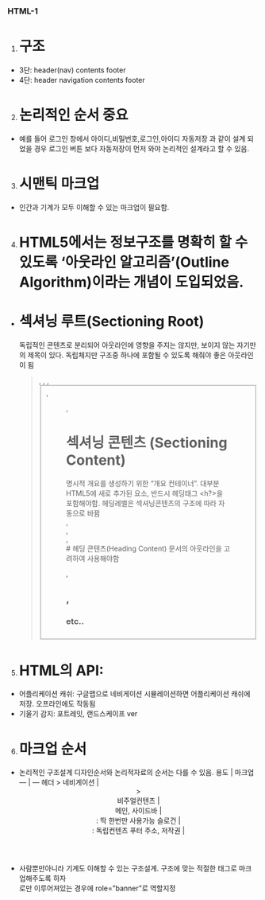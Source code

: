 ### HTML-1
1. # 구조
- 3단: header(nav) contents footer
- 4단: header navigation contents footer
2. # 논리적인 순서 중요
- 예를 들어 로그인 창에서 아이디,비밀번호,로그인,아이디 자동저장 과 같이 설계 되었을 경우 로그인 버튼 보다 자동저장이 
  먼저 와야 논리적인 설계라고 할 수 있음.
3. # 시맨틱 마크업
- 인간과 기계가 모두 이해할 수 있는 마크업이 필요함.
4. # HTML5에서는 정보구조를 명확히 할 수 있도록 ‘아웃라인 알고리즘’(Outline Algorithm)이라는 개념이 도입되었음.
- # 섹셔닝 루트(Sectioning Root)
  독립적인 콘텐츠로 분리되어 아웃라인에 영향을 주지는 않지만, 보이지 않는 자기만의 제목이 있다. 독립체지만 구조중 하나에 포함될 수 있도록 해줘야 좋은 아웃라인이 됨 <blockquote>, <body>, <detail>, <fieldset>, <figure>, <td>
  # 섹셔닝 콘텐츠 (Sectioning Content)
  명시적 개요를 생성하기 위한 “개요 컨테이너”. 대부분 HTML5에 새로 추가된 요소, 반드시 헤딩태그 <h?>을 포함해야함. 헤딩레벨은 섹셔닝콘텐츠의 구조에 따라 자동으로 바뀜
  <section>, <article>, <nav>, <aside>
  # 헤딩 콘텐츠(Heading Content)
  문서의 아웃라인을 고려하여 사용해야함
  <h1>, <h2>, <h3> etc..
5. # HTML의 API: 
- 어플리케이션 캐쉬: 구글맵으로 네비게이션 시뮬레이션하면 어플리케이션 캐쉬에 저장. 오프라인에도 작동됨
- 기울기 감지: 포트레잇, 랜드스케이프 ver
6. # 마크업 순서
- 논리적인 구조설계
  디자인순서와 논리적자료의 순서는 다를 수 있음.
  용도 | 마크업 — | — 헤더 > 네비게이션 | <header> > <nav>
  비주얼컨텐츠 | <div> 메인, 사이드바 | <main>: 딱 한번만 사용가능
  슬로건 | <section> <article>: 독립컨텐츠
  푸터 주소, 저작권 | <footer>
- 사람뿐만아니라 기계도 이해할 수 있는 구조설계. 
  구조에 맞는 적절한 태그로 마크업해주도록 하자
  <div>로만 이루어져있는 경우에 role=”banner”로 역할지정
